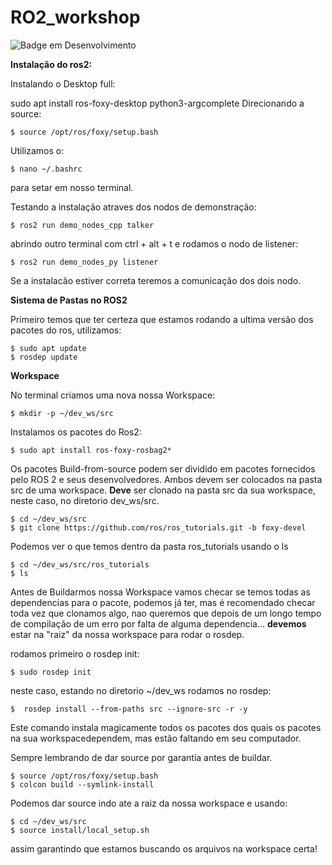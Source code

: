 # RO2_workshop
![Badge em Desenvolvimento](http://img.shields.io/static/v1?label=STATUS&message=EM%20DESENVOLVIMENTO&color=GREEN&style=for-the-badge)

**Instalação do ros2:**


Instalando o Desktop full:

sudo apt install ros-foxy-desktop python3-argcomplete
Direcionando a source:
```
$ source /opt/ros/foxy/setup.bash
```
Utilizamos o:
```
$ nano ~/.bashrc
```
para setar em nosso terminal.

Testando a instalação atraves dos nodos de demonstração:
```
$ ros2 run demo_nodes_cpp talker
```
abrindo outro terminal com ctrl + alt + t e rodamos o nodo de listener:
```
$ ros2 run demo_nodes_py listener
```
Se a instalacão estiver correta teremos a comunicação dos dois nodo.

**Sistema de Pastas no ROS2**


Primeiro temos que ter certeza que estamos rodando a ultima versão dos pacotes do ros, utilizamos:
```
$ sudo apt update
$ rosdep update
```

**Workspace**

No terminal criamos uma nova nossa Workspace:
```
$ mkdir -p ~/dev_ws/src
```

Instalamos os pacotes do Ros2:
```
$ sudo apt install ros-foxy-rosbag2*
```
Os pacotes Build-from-source podem ser dividido em pacotes fornecidos pelo ROS 2 e seus desenvolvedores. Ambos devem ser colocados na pasta src de uma workspace.
**Deve** ser clonado na pasta src da sua workspace, neste caso, no diretorio dev_ws/src.

```
$ cd ~/dev_ws/src
$ git clone https://github.com/ros/ros_tutorials.git -b foxy-devel
```
Podemos ver o que temos dentro da pasta ros_tutorials usando o ls 
```
$ cd ~/dev_ws/src/ros_tutorials
$ ls
```

Antes de Buildarmos nossa Workspace vamos checar se temos todas as dependencias para o pacote, podemos já ter, mas é recomendado checar toda vez que clonamos algo, nao queremos que depois de um longo tempo de compilação de um erro por falta de alguma dependencia...
**devemos** estar na "raiz" da nossa workspace para rodar o rosdep.

rodamos primeiro o rosdep init:

```
$ sudo rosdep init
```
neste caso, estando no diretorio ~/dev_ws rodamos no rosdep:

```
$  rosdep install --from-paths src --ignore-src -r -y
```

Este comando instala magicamente todos os pacotes dos quais os pacotes na sua workspacedependem, mas estão faltando em seu computador.


Sempre lembrando de dar source por garantia antes de buildar.
```
$ source /opt/ros/foxy/setup.bash
$ colcon build --symlink-install
```

Podemos dar source indo ate a raiz da nossa workspace e usando:
```
$ cd ~/dev_ws/src
$ source install/local_setup.sh
```

assim garantindo que estamos buscando os arquivos na workspace certa!



